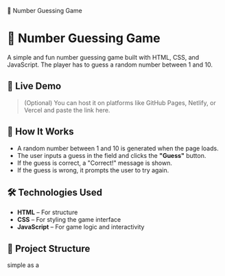 🎯 Number Guessing Game




# 🎯 Number Guessing Game

A simple and fun number guessing game built with HTML, CSS, and JavaScript. The player has to guess a random number between 1 and 10.

## 🚀 Live Demo

> (Optional) You can host it on platforms like GitHub Pages, Netlify, or Vercel and paste the link here.

## 🧠 How It Works

- A random number between 1 and 10 is generated when the page loads.
- The user inputs a guess in the field and clicks the **"Guess"** button.
- If the guess is correct, a "Correct!" message is shown.
- If the guess is wrong, it prompts the user to try again.

## 🛠️ Technologies Used

- **HTML** – For structure
- **CSS** – For styling the game interface
- **JavaScript** – For game logic and interactivity

## 📁 Project Structure
simple as a 



